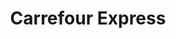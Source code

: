 ---
title: "Carrefour Express"
url: /ciudad-autonoma-de-buenos-aires/carrefour-express-ciudad-de-la-paz/
shop: Lebensmittel
---